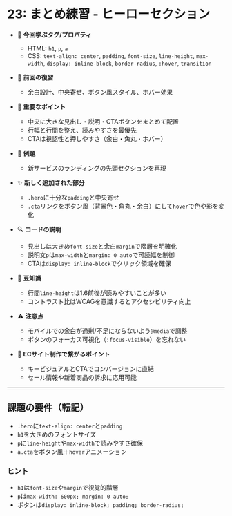 # 23: まとめ練習 - ヒーローセクション

- 🧩 **今回学ぶタグ/プロパティ**
  - HTML: `h1`, `p`, `a`
  - CSS: `text-align: center`, `padding`, `font-size`, `line-height`, `max-width`, `display: inline-block`, `border-radius`, `:hover`, `transition`

- 🔁 **前回の復習**
  - 余白設計、中央寄せ、ボタン風スタイル、ホバー効果

- 📌 **重要なポイント**
  - 中央に大きな見出し・説明・CTAボタンをまとめて配置
  - 行幅と行間を整え、読みやすさを最優先
  - CTAは視認性と押しやすさ（余白・角丸・ホバー）

- 🧪 **例題**
  - 新サービスのランディングの先頭セクションを再現

- ✨ **新しく追加された部分**
  - `.hero`に十分な`padding`と中央寄せ
  - `.cta`リンクをボタン風（背景色・角丸・余白）にして`hover`で色や影を変化

- 🔍 **コードの説明**
  - 見出しは大きめ`font-size`と余白`margin`で階層を明確化
  - 説明文`p`は`max-width`と`margin: 0 auto`で可読幅を制御
  - CTAは`display: inline-block`でクリック領域を確保

- 📖 **豆知識**
  - 行間`line-height`は1.6前後が読みやすいことが多い
  - コントラスト比はWCAGを意識するとアクセシビリティ向上

- ⚠️ **注意点**
  - モバイルでの余白が過剰/不足にならないよう`@media`で調整
  - ボタンのフォーカス可視化（`:focus-visible`）を忘れない

- 🛒 **ECサイト制作で繋がるポイント**
  - キービジュアルとCTAでコンバージョンに直結
  - セール情報や新着商品の訴求に応用可能

---

## 課題の要件（転記）
- `.hero`に`text-align: center`と`padding`
- `h1`を大きめのフォントサイズ
- `p`に`line-height`や`max-width`で読みやすさ確保
- `a.cta`をボタン風＋`hover`アニメーション

### ヒント
- `h1`は`font-size`や`margin`で視覚的階層
- `p`は`max-width: 600px; margin: 0 auto;`
- ボタンは`display: inline-block; padding; border-radius;`